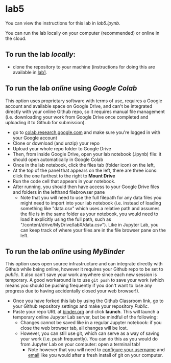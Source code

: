# lab5

You can view the instructions for this lab in *lab5.ipynb*.

You can run the lab locally on your computer (recommended) or online in the cloud.

## To run the lab *locally*:
  - clone the repository to your machine (instructions for doing this are available in [lab1](https://github.com/geog-464/lab1).

## To run the lab *online* using *Google Colab*

This option uses proprietary software with terms of use, requires a Google account and available space on Google Drive, and can't be integrated directly with your online Github repo, so it requires manual file management (i.e. downloading your work from Google Drive once completed and uploading it to Github for submission).

- go to [colab.research.google.com](https://colab.research.google.com/) and make sure you're logged in with your Google account
- Clone or download (and unzip) your repo
- Upload your whole repo folder to Google Drive
- Then, from inside Google Drive, open your lab notebook (.ipynb) file: it should open automatically in Google Colab
- Once in the lab notebook, click the files tab (folder icon) on the left,
- At the top of the panel that appears on the left, there are three icons: click the one furthest to the right to **Mount Drive**
- Run the code cell that appears in your notebook.
- After running, you should then have access to your Google Drive files and folders in the lefthand filebrowser pane
  - Note that you will need to use the full filepath for any data files you might need to import into your lab notebook (i.e. instead of loading something like "data.csv" which uses a relative path and assumes the file is in the same folder as your notebook, you would need to load it explicitly using the full path, such as "/content/drive/MyDrive/labX/data.csv"). Like in Jupyter Lab, you can keep track of where your files are in the file browser pane on the left.

## To run the lab *online* using *MyBinder*

This option uses open source infrastructure and can integrate directly with Github while being online, however it requires your Github repo to be set to *public*. It also can't save your work anywhere since each new session is temporary. A good workaround is to use `git push` to save your work (which means you should be pushing frequently if you don't want to lose any progress due to having accidentally closed your web browser!).

- Once you have forked this lab by using the Github Classroom link, go to your Github repository settings and make your repository *Public*.
- Paste your repo URL at [binder.org](https://mybinder.org/) and click **launch**. This will launch a temporary online Jupyter Lab server, but be mindful of the following:
  - Changes cannot be saved like in a regular Jupyter notebook: if you close the web browser tab, all changes will be lost.
  - However, you can still use git, which can serve as a way of saving your work (i.e. push frequently). You can do this as you would do from Jupyter Lab on your computer: open a terminal tab!
    - Note however that you will need to [configure your username](https://docs.github.com/en/get-started/getting-started-with-git/setting-your-username-in-git#setting-your-git-username-for-every-repository-on-your-computer) and [email](https://docs.github.com/en/account-and-profile/setting-up-and-managing-your-github-user-account/managing-email-preferences/setting-your-commit-email-address#setting-your-email-address-for-every-repository-on-your-computer) like you would after a fresh install of git on your computer.
